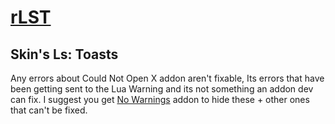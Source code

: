 # [rLST](https://wow.curseforge.com/projects/ls-toasts-rehok)

## Skin's Ls: Toasts
 Any errors about Could Not Open X addon aren't fixable, Its errors that have been getting sent to the Lua Warning and its not something an addon dev can fix. I suggest you get [No Warnings](https://github.com/Nevcairiel/FilterLuaInterfaceWarnings) addon to hide these + other ones that can't be fixed.

